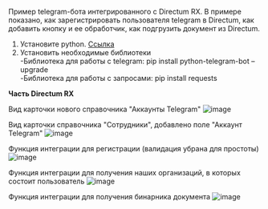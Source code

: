 Пример telegram-бота интегрированного с Directum RX.
В примере показано, как зарегистрировать пользователя telegram в Directum, как добавить кнопку и ее обработчик, как подгрузить документ из Directum.

1. Установите python. [Ссылка](https://www.python.org/downloads)
2. Установить необходимые библиотеки\
  -Библиотека для работы с telegram: pip install python-telegram-bot –upgrade\
  -Библиотека для работы с запросами: pip install requests

**Часть Directum RX**

Вид карточки нового справочника "Аккаунты Telegram" 
![image](https://github.com/parfenovsergei/DirectumBotExample/assets/72494514/b56c54b0-cbc7-4258-891a-93e009dd8ee0)

Вид карточки справочника "Сотрудники", добавлено поле "Аккаунт Telegram"
![image](https://github.com/parfenovsergei/DirectumBotExample/assets/72494514/c5cb71a8-a092-4e52-a225-850ce343ea9f)

Функция интеграции для регистрации (валидация убрана для простоты)
![image](https://github.com/parfenovsergei/DirectumBotExample/assets/72494514/02b9137e-72b7-4593-8242-5a01f3905334)

Функция интеграции для получения наших организаций, в которых состоит пользователь
![image](https://github.com/parfenovsergei/DirectumBotExample/assets/72494514/9b63c5c5-90db-45e2-b474-1c7021fbc51a)

Функция интеграции для получения бинарника документа
![image](https://github.com/parfenovsergei/DirectumBotExample/assets/72494514/96554c4d-5b5f-4a1f-9d5e-b9c61bcb0c7e)


